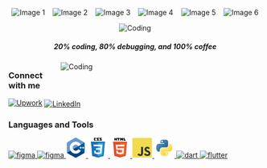 <p align="center">
 <img src="https://i.pinimg.com/564x/14/81/8d/14818db48019f9961ba29a9b7c2911bf.jpg" alt="Image 1" width="130" height="130" />&nbsp;&nbsp;&nbsp;
  <img src="https://i.pinimg.com/236x/42/fb/da/42fbda81c43445d0d77cdcf8feb9fe1b.jpg" alt="Image 2" width="130" height="130" />&nbsp;&nbsp;&nbsp;
  <img src="https://i.pinimg.com/564x/15/e9/be/15e9bec59415e5fecc24b22445337734.jpg" alt="Image 3" width="130" height="130" />&nbsp;&nbsp;&nbsp;
  <img src="https://i.pinimg.com/564x/94/67/92/946792a211d97528a47069aa7af84032.jpg" alt="Image 4" width="130" height="130" />&nbsp;&nbsp;&nbsp;
 <img src="https://i.pinimg.com/736x/bd/80/ad/bd80ad11e964c28079678b217055a0fd.jpg" alt="Image 5" width="130" height="130" />&nbsp;&nbsp;&nbsp;
  <img src="https://i.pinimg.com/564x/9d/ab/bd/9dabbd19f363aa4224759d63c96fa464.jpg" alt="Image 6" width="130" height="130" />
</p>


<p align="center">
  <img src="https://i.pinimg.com/originals/74/63/59/74635989b770a38189fff31a8ef152ea.gif" alt="Coding" width="800" />
</p>

<h5 align="center">20% coding, 80% debugging, and 100% coffee</h5>
<img align="right" alt="Coding" width="400" src="https://gifimage.net/wp-content/uploads/2017/10/code-gif-7.gif">


<h1 align="center"></h1>


<h3 align="left">Connect with me </h3>
<p align="left">
<a href="https://www.upwork.com/freelancers/~01f72192b96fdeef88?mp_source=share" target="_blank">
  <img src="https://simpleicons.org/icons/upwork.svg" alt="Upwork" height="30" width="40"></a>
<a href="https://www.linkedin.com/in/laibaehsan/" target="blank">
<img align="center" src="https://raw.githubusercontent.com/rahuldkjain/github-profile-readme-generator/master/src/images/icons/Social/linked-in-alt.svg" alt="LinkedIn" height="30" width="40" /></a>              

</p>


<h3 align="left">Languages and Tools </h3>
  <a href="https://www.figma.com/" target="_blank" rel="noreferrer"> 
    <img src="https://www.vectorlogo.zone/logos/figma/figma-icon.svg" alt="figma" width="40" height="40"/>
  </a> 
   <a href="https://www.javascript.com/" target="_blank" rel="noreferrer"> 
    <img src="https://www.vectorlogo.zone/logos/java/java-vertical.svg" alt="figma" width="40" height="50"/>
  </a> 
  <a href="https://www.w3schools.com/cpp/" target="_blank" rel="noreferrer"> 
    <img src="https://raw.githubusercontent.com/devicons/devicon/master/icons/cplusplus/cplusplus-original.svg" alt="cplusplus" width="40" height="40"/> </a>
    <a href="https://www.w3schools.com/css/" target="_blank" rel="noreferrer"> 
      <img src="https://raw.githubusercontent.com/devicons/devicon/master/icons/css3/css3-original-wordmark.svg" alt="css3" width="40" height="40"/> </a> 
      <a href="https://www.w3.org/html/" target="_blank" rel="noreferrer"> 
        <img src="https://raw.githubusercontent.com/devicons/devicon/master/icons/html5/html5-original-wordmark.svg" alt="html5" width="40" height="40"/> </a>
        <a href="https://developer.mozilla.org/en-US/docs/Web/JavaScript" target="_blank" rel="noreferrer">
          <img src="https://raw.githubusercontent.com/devicons/devicon/master/icons/javascript/javascript-original.svg" alt="javascript" width="40" height="40"/> </a> 
  <a href="https://www.python.org" target="_blank" rel="noreferrer"> <img src="https://raw.githubusercontent.com/devicons/devicon/master/icons/python/python-original.svg" alt="python" width="40" height="40"/> </a>
<a href="https://dart.dev" target="_blank" rel="noreferrer"> 
  <img src="https://www.vectorlogo.zone/logos/dartlang/dartlang-icon.svg" alt="dart" width="40" height="40"/> 
</a> 
  <a href="https://flutter.dev" target="_blank" rel="noreferrer">
    <img src="https://www.vectorlogo.zone/logos/flutterio/flutterio-icon.svg" alt="flutter" width="40" height="40"/>
  </a> 

 </p>
 
